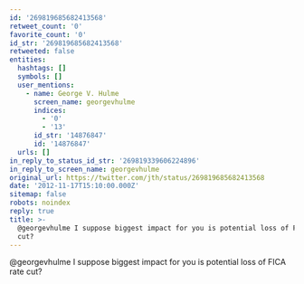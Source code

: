 ```yaml
---
id: '269819685682413568'
retweet_count: '0'
favorite_count: '0'
id_str: '269819685682413568'
retweeted: false
entities:
  hashtags: []
  symbols: []
  user_mentions:
    - name: George V. Hulme
      screen_name: georgevhulme
      indices:
        - '0'
        - '13'
      id_str: '14876847'
      id: '14876847'
  urls: []
in_reply_to_status_id_str: '269819339606224896'
in_reply_to_screen_name: georgevhulme
original_url: https://twitter.com/jth/status/269819685682413568
date: '2012-11-17T15:10:00.000Z'
sitemap: false
robots: noindex
reply: true
title: >-
  @georgevhulme I suppose biggest impact for you is potential loss of FICA rate
  cut?
---
```


@georgevhulme I suppose biggest impact for you is potential loss of FICA rate cut?